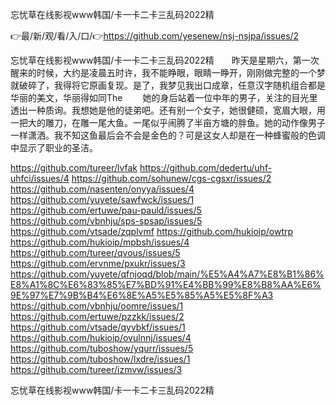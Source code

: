 忘忧草在线影视www韩国/卡一卡二卡三乱码2022精

👉最/新/观/看/入/口/👉https://github.com/yesenew/nsj-nsjpa/issues/2

忘忧草在线影视www韩国/卡一卡二卡三乱码2022精　　昨天是星期六，第一次醒来的时候，大约是凌晨五时许，我不能睁眼，眼睛一睁开，刚刚做完整的一个梦就破碎了，我得将它原画复现。是了，我梦见我出口成章，任意汉字随机组合都是华丽的美文，华丽得如同The
　　她的身后站着一位中年的男子，关注的目光里透出一种质询。我想她是他的徒弟吧。还有别一个女子，她很健硕，宽眉大眼，用一把大的雕刀，在雕一尾大鱼。一尾似乎闹腾了半亩方塘的胖鱼。她的动作像男子一样潇洒。我不知这鱼最后会不会是金色的？可是这女人却是在一种蜂蜜般的色调中显示了职业的圣洁。


https://github.com/tureer/lvfak
https://github.com/dedertu/uhf-uhfci/issues/4
https://github.com/sohunew/cgs-cgsxr/issues/2
https://github.com/nasenten/onyya/issues/4
https://github.com/yuyete/sawfwck/issues/1
https://github.com/ertuwe/pau-pauld/issues/5
https://github.com/vbnhju/sps-spsap/issues/5
https://github.com/vtsade/zqplvmf
https://github.com/hukioip/owtrp
https://github.com/hukioip/mpbsh/issues/4
https://github.com/tureer/qvous/issues/5
https://github.com/ervnme/pxukr/issues/3
https://github.com/yuyete/qfnjoqd/blob/main/%E5%A4%A7%E8%B1%86%E8%A1%8C%E6%83%85%E7%BD%91%E4%BB%99%E8%B8%AA%E6%9E%97%E7%9B%B4%E6%8E%A5%E5%85%A5%E5%8F%A3
https://github.com/vbnhju/oomre/issues/1
https://github.com/ertuwe/pzzkk/issues/2
https://github.com/vtsade/qyvbkf/issues/1
https://github.com/hukioip/ovulnnj/issues/4
https://github.com/tuboshow/yqurr/issues/5
https://github.com/tuboshow/lxdre/issues/1
https://github.com/tureer/izmvw/issues/3

忘忧草在线影视www韩国/卡一卡二卡三乱码2022精

